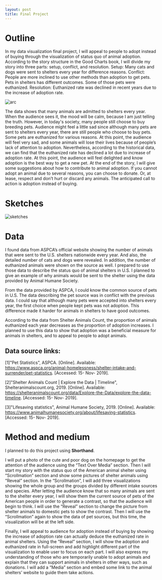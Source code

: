 ```yaml
---
layout: post
title: Final Project
---
```

# Outline

In my data visualization final project, I will appeal to people to adopt instead of buying through the visualization of status quo of animal adoption.
According to the story structure in the Good Charts book, I will divide my story into three parts: setup, conflict, and resolution. 
Setup: Many cats and dogs were sent to shelters every year for difference reasons.
Conflict: People are more inclined to use other methods than adoption to get pets. Pets in shelters has different outcomes. Some of those pets were euthanized.
Resolution: Euthanized rate was declined in recent years due to the increase of adoption rate.

![arc](https://menyw.github.io/arc.png)

The data shows that many animals are admitted to shelters every year. When the audience sees it, the mood will be calm, because I am just telling the truth. However, in today's society, many people still choose to buy breeding pets. Audience might feel a little sad since although many pets are sent to shelters every year, there are still people who choose to buy pets. Some pets are euthanized for various reasons. At this point, the audience will feel very sad, and some animals will lose their lives because of people’s lack of attention to adoption. Nevertheless, according to the historical data, we can find that the euthanized rate has declined a lot due to increase of adoption rate. At this point, the audience will feel delighted and know adoption is the best way to get a new pet. At the end of the story, I will give some suggestions about how to contribute to animal adoption. If you cannot adopt an animal due to several reasons, you can choose to donate. Or, at lease, respect and don’t hurt or discard any animals. The anticipated call to action is adoption instead of buying. 

# Sketches
![sketches](https://menyw.github.io/sketches.png)

# Data

I found data from ASPCA’s official website showing the number of animals that were sent to the U.S. shelters nationwide every year. And also, the detailed number of cats and dogs were revealed. In addition, the number of euthanized animals were shown on the source as well. I prepared to use those data to describe the status quo of animal shelters in U.S. I planned to give an example of why animals would be sent to the shelter using the data provided by Animal Humane Society.

From the data provided by ASPCA, I could know the common source of pets in U.S. The data describing the pet source was in conflict with the previous data. I could say that although many pets were accepted into shelters every year, the first choice when people kept pets was not adoption. This difference made it harder for animals in shelters to have good outcomes. 

According to the data from Shelter Animals Count, the proportion of animals euthanized each year decreases as the proportion of adoption increases. I planned to use this data to show that adoption was a beneficial measure for animals in shelters, and to appeal to people to adopt animals.

## Data source links:
[1]"Pet Statistics", ASPCA. [Online]. Available: https://www.aspca.org/animal-homelessness/shelter-intake-and-surrender/pet-statistics. [Accessed: 15- Nov- 2019].

[2]"Shelter Animals Count \| Explore the Data \| Timeline", Shelteranimalscount.org, 2019. [Online]. Available: https://shelteranimalscount.org/data/Explore-the-Data/explore-the-data-timeline. [Accessed: 15- Nov- 2019].

[3]"Lifesaving statistics", Animal Humane Society, 2019. [Online]. Available: https://www.animalhumanesociety.org/about/lifesaving-statistics. [Accessed: 15- Nov- 2019].

# Method and medium
I planned to do this project using **Shorthand**. 

I will put a photo of the cute and poor dog on the homepage to get the attention of the audience using the “Text Over Media” section. Then I will start my story with the status quo of the American animal shelter using “Scrollmation” section and show some pictures of shelter animals using “Reveal” section. In the “Scrollmation”, I will add three visualizations showing the whole group and the groups divided by different intake sources and species. After letting the audience know that so many animals are sent to the shelter every year, I will show them the current source of pets of the American people in order to generate a contrast, so that the audience will begin to think. I will use the “Reveal” section to change the picture from shelter animals to domestic pets to show the contrast. Then I will use the “Scrollmation” again to show the data of pet sources, but this time, the visualization will be at the left side.

Finally, I will appeal to audience for adoption instead of buying by showing the increase of adoption rate can actually deduce the euthanized rate in animal shelters. Using the “Reveal” section, I will show the adoption and euthanized rate in full-screen and add highlight different part of the visualization to enable user to focus on each part. I will also express my understanding of those who are temporarily unable to adopt animals and explain that they can support animals in shelters in other ways, such as donations. I will add a “Media” section and embed some link to the animal shelters’ website to guide them take actions.

